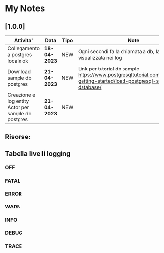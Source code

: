 # My Notes

## [1.0.0]

| Attivita'| Data | Tipo | Note |
| -------- | ---- | ---- | ---- |
| Collegamento a postgres locale ok| **18-04-2023** | NEW | Ogni <fixedRate> secondi fa la chiamata a db, la query sql è visualizzata nei log |
| Download sample db postgres | **21-04-2023** | NEW | Link per tutorial db sample https://www.postgresqltutorial.com/postgresql-getting-started/load-postgresql-sample-database/ |
| Creazione e log entity Actor per sample db postgres | **21-04-2023** | NEW | |

## Risorse: 
## Tabella livelli logging
###   OFF
###   FATAL
###   ERROR
###   WARN   
###   INFO
###   DEBUG
###   TRACE
 


